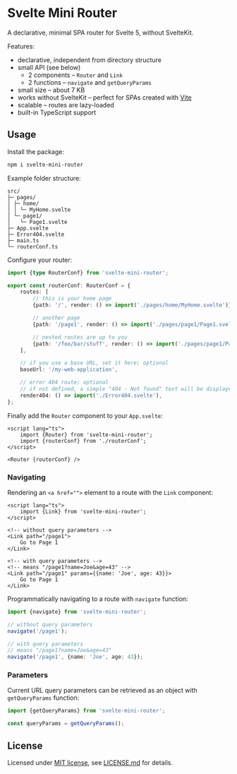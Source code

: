 # Svelte Mini Router

A declarative, minimal SPA router for Svelte 5, without SvelteKit. 

Features:

* declarative, independent from directory structure
* small API (see below)
    * 2 components – `Router` and `Link`
    * 2 functions – `navigate` and `getQueryParams`
* small size – about 7 KB
* works without SvelteKit – perfect for SPAs created with [Vite](https://vite.dev/guide/#scaffolding-your-first-vite-project)
* scalable – routes are lazy-loaded
* built-in TypeScript support

## Usage

Install the package:

```bash
npm i svelte-mini-router
```

Example folder structure:

```
src/
├─ pages/
│ ├─ home/
│ │ └─ MyHome.svelte
│ └─ page1/
│   └─ Page1.svelte
├─ App.svelte
├─ Error404.svelte
├─ main.ts
└─ routerConf.ts
```

Configure your router:

```ts
import {type RouterConf} from 'svelte-mini-router';

export const routerConf: RouterConf = {
    routes: [
        // this is your home page
        {path: '/', render: () => import('./pages/home/MyHome.svelte')},

        // another page
        {path: '/page1', render: () => import('./pages/page1/Page1.svelte')},

        // nested routes are up to you
        {path: '/foo/bar/stuff', render: () => import('./pages/page1/Page1.svelte')},
    ],

    // if you use a base URL, set it here; optional
    baseUrl: '/my-web-application',

    // error 404 route; optional
    // if not defined, a simple "404 - Not found" text will be displayed
    render404: () => import('./Error404.svelte'),
};
```

Finally add the `Router` component to your `App.svelte`:

```svelte
<script lang="ts">
    import {Router} from 'svelte-mini-router';
    import {routerConf} from './routerConf';
</script>

<Router {routerConf} />
```

### Navigating

Rendering an `<a href="">` element to a route with the `Link` component:

```svelte
<script lang="ts">
    import {Link} from 'svelte-mini-router';
</script>

<!-- without query parameters -->
<Link path="/page1">
    Go to Page 1
</Link>

<!-- with query parameters -->
<!-- means "/page1?name=Joe&age=43" -->
<Link path="/page1" params={{name: 'Joe', age: 43}}>
    Go to Page 1
</Link>
```

Programmatically navigating to a route with `navigate` function:

```ts
import {navigate} from 'svelte-mini-router';

// without query parameters
navigate('/page1');

// with query parameters
// means "/page1?name=Joe&age=43"
navigate('/page1', {name: 'Joe', age: 43});
```

### Parameters

Current URL query parameters can be retrieved as an object with `getQueryParams` function:

```ts
import {getQueryParams} from 'svelte-mini-router';

const queryParams = getQueryParams();
```

## License

Licensed under [MIT license](https://opensource.org/licenses/MIT), see [LICENSE.md](LICENSE.md) for details.
